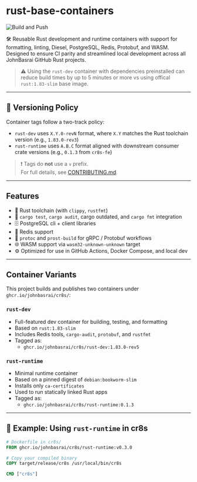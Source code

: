 # rust-base-containers

![Build and Push](https://github.com/JohnBasrai/rust-base-containers/actions/workflows/ci.yml/badge.svg)

🛠️ Reusable Rust development and runtime containers with support for formatting, linting, Diesel, PostgreSQL, Redis, Protobuf, and WASM. Designed to ensure CI parity and streamlined local development across all JohnBasrai GitHub Rust projects.

> ⚠️ Using the `rust-dev` container with dependencies preinstalled can reduce build times by up to 5 minutes or more vs using offical `rust:1.83-slim` base image.

---

## 📌 Versioning Policy

Container tags follow a two-track policy:

- `rust-dev` uses `X.Y.0-revN` format, where `X.Y` matches the Rust toolchain version (e.g., `1.83.0-rev3`)
- `rust-runtime` uses `A.B.C` format aligned with downstream consumer crate versions (e.g., `0.1.3` from `cr8s-fe`)

> ❗ Tags do **not** use a `v` prefix.  
> For full details, see [CONTRIBUTING.md](CONTRIBUTING.md).

---

## Features

- 🦀 Rust toolchain (with `clippy`, `rustfmt`)
- 🧪 `cargo test`, `cargo audit`, cargo outdated, and `cargo fmt` integration
- 🗄️ PostgreSQL cli + client libraries
- 🔌 Redis support
- 🧬 `protoc` and `prost-build` for gRPC / Protobuf workflows
- 🌐 WASM support via `wasm32-unknown-unknown` target
- ⚙️ Optimized for use in GitHub Actions, Docker Compose, and local dev

---

## Container Variants

This project builds and publishes two containers under `ghcr.io/johnbasrai/cr8s/`:

### `rust-dev`
- Full-featured dev container for building, testing, and formatting
- Based on `rust:1.83-slim`
- Includes Redis tools, `cargo-audit`, `protobuf`, and `rustfmt`
- Tagged as:  
  - `ghcr.io/johnbasrai/cr8s/rust-dev:1.83.0-rev5`

### `rust-runtime`
- Minimal runtime container
- Based on a pinned digest of `debian:bookworm-slim`
- Installs only `ca-certificates`
- Used to run statically linked Rust apps
- Tagged as:  
  - `ghcr.io/johnbasrai/cr8s/rust-runtime:0.1.3`

---

## 🔁 Example: Using `rust-runtime` in cr8s

```Dockerfile
# Dockerfile in cr8s/
FROM ghcr.io/johnbasrai/cr8s/rust-runtime:v0.3.0

# Copy your compiled binary
COPY target/release/cr8s /usr/local/bin/cr8s

CMD ["cr8s"]
